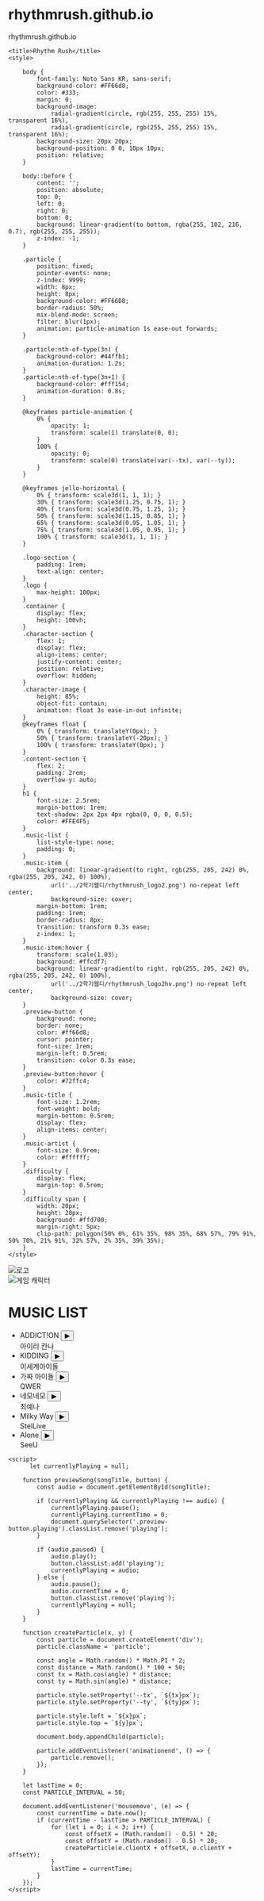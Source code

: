 # rhythmrush.github.io
rhythmrush.github.io
<!DOCTYPE html>
<html lang="ko"> 
<head>
    <meta charset="UTF-8">
    <meta name="viewport" content="width=device-width, initial-scale=1.0">
        <link rel="icon" href="../2학기웹디/rhythmrush_logo.png"/> 
        <link rel="apple-touch-icon" href="../2학기웹디/rhythmrush_logo.png"/> 

    <title>Rhythm Rush</title>
    <style>
        
        body {
            font-family: Noto Sans KR, sans-serif;
            background-color: #FF66d8;
            color: #333;
            margin: 0;
            background-image: 
                radial-gradient(circle, rgb(255, 255, 255) 15%, transparent 16%),
                radial-gradient(circle, rgb(255, 255, 255) 15%, transparent 16%);
            background-size: 20px 20px;
            background-position: 0 0, 10px 10px;
            position: relative;
        }

        body::before {
            content: '';
            position: absolute;
            top: 0;
            left: 0;
            right: 0;
            bottom: 0;
            background: linear-gradient(to bottom, rgba(255, 102, 216, 0.7), rgb(255, 255, 255));
            z-index: -1;
        }
        
        .particle {
            position: fixed;
            pointer-events: none;
            z-index: 9999;
            width: 8px;
            height: 8px;
            background-color: #FF66D8;
            border-radius: 50%;
            mix-blend-mode: screen;
            filter: blur(1px);
            animation: particle-animation 1s ease-out forwards;
        }

        .particle:nth-of-type(3n) {
            background-color: #44ffb1;
            animation-duration: 1.2s;
        }
        .particle:nth-of-type(3n+1) {
            background-color: #fff154;
            animation-duration: 0.8s;
        }

        @keyframes particle-animation {
            0% {
                opacity: 1;
                transform: scale(1) translate(0, 0);
            }
            100% {
                opacity: 0;
                transform: scale(0) translate(var(--tx), var(--ty));
            }
        }

        @keyframes jello-horizontal {
            0% { transform: scale3d(1, 1, 1); }
            30% { transform: scale3d(1.25, 0.75, 1); }
            40% { transform: scale3d(0.75, 1.25, 1); }
            50% { transform: scale3d(1.15, 0.85, 1); }
            65% { transform: scale3d(0.95, 1.05, 1); }
            75% { transform: scale3d(1.05, 0.95, 1); }
            100% { transform: scale3d(1, 1, 1); }
        }

        .logo-section {
            padding: 1rem;
            text-align: center;
        }
        .logo {
            max-height: 100px;
        }
        .container {
            display: flex;
            height: 100vh;
        }
        .character-section {
            flex: 1;
            display: flex;
            align-items: center;
            justify-content: center;
            position: relative;
            overflow: hidden;
        }
        .character-image {
            height: 85%;
            object-fit: contain;
            animation: float 3s ease-in-out infinite;
        }
        @keyframes float {
            0% { transform: translateY(0px); }
            50% { transform: translateY(-20px); }
            100% { transform: translateY(0px); }
        }
        .content-section {
            flex: 2;
            padding: 2rem;
            overflow-y: auto;
        }
        h1 {
            font-size: 2.5rem;
            margin-bottom: 1rem;
            text-shadow: 2px 2px 4px rgba(0, 0, 0, 0.5);
            color: #FFE4F5;
        }
        .music-list {
            list-style-type: none;
            padding: 0;
        }
        .music-item {
            background: linear-gradient(to right, rgb(255, 205, 242) 0%, rgba(255, 205, 242, 0) 100%),
                url('../2학기웹디/rhythmrush_logo2.png') no-repeat left center;
                background-size: cover; 
            margin-bottom: 1rem;
            padding: 1rem;
            border-radius: 8px;
            transition: transform 0.3s ease;
            z-index: 1;
        }
        .music-item:hover {
            transform: scale(1.03);
            background: #ffcdf7;
            background: linear-gradient(to right, rgb(255, 205, 242) 0%, rgba(255, 205, 242, 0) 100%),
                url('../2학기웹디/rhythmrush_logo2hv.png') no-repeat left center;
                background-size: cover; 
        }
        .preview-button {
            background: none;
            border: none;
            color: #ff66d8;
            cursor: pointer;
            font-size: 1rem;
            margin-left: 0.5rem;
            transition: color 0.3s ease;
        }
        .preview-button:hover {
            color: #72ffc4;
        }
        .music-title {
            font-size: 1.2rem;
            font-weight: bold;
            margin-bottom: 0.5rem;
            display: flex;
            align-items: center;
        }
        .music-artist {
            font-size: 0.9rem;
            color: #ffffff;
        }
        .difficulty {
            display: flex;
            margin-top: 0.5rem;
        }
        .difficulty span {
            width: 20px;
            height: 20px;
            background: #ffd700;
            margin-right: 5px;
            clip-path: polygon(50% 0%, 61% 35%, 98% 35%, 68% 57%, 79% 91%, 50% 70%, 21% 91%, 32% 57%, 2% 35%, 39% 35%);
        }
    </style>
</head>
<body>
    <div class="logo-section">
        <img src="../2학기웹디/rhythmrush_logo.png" alt="로고" class="logo">
    </div>
    <div class="container">
        <div class="character-section">
            <img src="../2학기웹디/rhythmrush_chara.png" alt="게임 캐릭터" class="character-image">
        </div>
        <div class="content-section">
            <h1>MUSIC LIST</h1>
            <ul class="music-list">
                <li class="music-item"onclick="window.location.href='../2학기웹디/addiction_pattern.html'">
                    <div class="music-title">
                        ADDICT!ON
                        <button class="preview-button" onclick="event.stopPropagation(); previewSong('ADDICT!ON', this)">▶</button>
                    </div>
                    <div class="music-artist">아이리 칸나</div>
                    <div class="difficulty">
                        <span></span><span></span><span></span>
                    </div>
                    <audio id="ADDICT!ON" src="../2학기웹디/음원미리듣기/1_miri.mp3"></audio>
                </li>
                <li class="music-item"onclick="window.location.href='../2학기웹디/kidding_pattern.html'">
                    <div class="music-title">
                        KIDDING
                        <button class="preview-button" onclick="event.stopPropagation(); previewSong('KIDDING', this)">▶</button>
                    </div>
                    <div class="music-artist">이세계아이돌</div>
                    <div class="difficulty">
                        <span></span><span></span><span></span><span></span>
                    </div>
                    <audio id="KIDDING" src="../2학기웹디/음원미리듣기/2_miri.mp3"></audio>
                </li>
                <li class="music-item"onclick="window.location.href='../2학기웹디/fakeidol_pattern.html'">
                    <div class="music-title">
                        가짜 아이돌
                        <button class="preview-button" onclick="event.stopPropagation(); previewSong('가짜 아이돌', this)">▶</button>
                    </div>
                    <div class="music-artist">QWER</div>
                    <div class="difficulty">
                        <span></span><span></span>
                    </div>
                    <audio id="가짜 아이돌" src="../2학기웹디/음원미리듣기/3_miri.mp3"></audio>
                </li>
                <li class="music-item"onclick="window.location.href='../2학기웹디/nemo_pattern.html'">
                    <div class="music-title">
                        네모네모
                        <button class="preview-button" onclick="event.stopPropagation(); previewSong('네모네모', this)">▶</button>
                    </div>
                    <div class="music-artist">최예나</div>
                    <div class="difficulty">
                        <span></span><span></span><span></span><span></span><span></span>
                    </div>
                    <audio id="네모네모" src="../2학기웹디/음원미리듣기/4_miri.mp3"></audio>
                </li>
                <li class="music-item"onclick="window.location.href='../2학기웹디/milkyway_pattern.html'">
                    <div class="music-title">
                        Milky Way
                        <button class="preview-button" onclick="event.stopPropagation(); previewSong('Milky Way', this)">▶</button>
                    </div>
                    <div class="music-artist">StelLive</div>
                    <div class="difficulty">
                        <span></span><span></span><span></span><span></span>
                    </div>
                    <audio id="Milky Way" src="../2학기웹디/음원미리듣기/5_miri.mp3"></audio>
                </li>
                <li class="music-item"onclick="window.location.href='../2학기웹디/alone_pattern.html'">
                    <div class="music-title">
                        Alone
                        <button class="preview-button" onclick="event.stopPropagation(); previewSong('Alone', this)">▶</button>
                    </div>
                    <div class="music-artist">SeeU</div>
                    <div class="difficulty">
                        <span></span><span></span><span></span>
                    </div>
                    <audio id="Alone" src="../2학기웹디/음원미리듣기/6_miri.mp3"></audio>
                </li>
            </ul>
        </div>
    </div>

    <script>
          let currentlyPlaying = null;

        function previewSong(songTitle, button) {
            const audio = document.getElementById(songTitle);
            
            if (currentlyPlaying && currentlyPlaying !== audio) {
                currentlyPlaying.pause();
                currentlyPlaying.currentTime = 0;
                document.querySelector('.preview-button.playing').classList.remove('playing');
            }

            if (audio.paused) {
                audio.play();
                button.classList.add('playing');
                currentlyPlaying = audio;
            } else {
                audio.pause();
                audio.currentTime = 0;
                button.classList.remove('playing');
                currentlyPlaying = null;
            }
        }

        function createParticle(x, y) {
            const particle = document.createElement('div');
            particle.className = 'particle';

            const angle = Math.random() * Math.PI * 2;
            const distance = Math.random() * 100 + 50;
            const tx = Math.cos(angle) * distance;
            const ty = Math.sin(angle) * distance;

            particle.style.setProperty('--tx', `${tx}px`);
            particle.style.setProperty('--ty', `${ty}px`);

            particle.style.left = `${x}px`;
            particle.style.top = `${y}px`;

            document.body.appendChild(particle);

            particle.addEventListener('animationend', () => {
                particle.remove();
            });
        }

        let lastTime = 0;
        const PARTICLE_INTERVAL = 50;

        document.addEventListener('mousemove', (e) => {
            const currentTime = Date.now();
            if (currentTime - lastTime > PARTICLE_INTERVAL) {
                for (let i = 0; i < 3; i++) {
                    const offsetX = (Math.random() - 0.5) * 20;
                    const offsetY = (Math.random() - 0.5) * 20;
                    createParticle(e.clientX + offsetX, e.clientY + offsetY);
                }
                lastTime = currentTime;
            }
        });
    </script>
</body>
</html>
